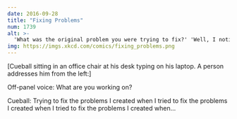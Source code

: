 ```yaml
---
date: 2016-09-28
title: "Fixing Problems"
num: 1739
alt: >-
  'What was the original problem you were trying to fix?' 'Well, I noticed one of the tools I was using had an inefficiency that was wasting my time.'
img: https://imgs.xkcd.com/comics/fixing_problems.png
---
```

[Cueball sitting in an office chair at his desk typing on his laptop. A person addresses him from the left:]

Off-panel voice: What are you working on?

Cueball: Trying to fix the problems I created when I tried to fix the problems I created when I tried to fix the problems I created when...